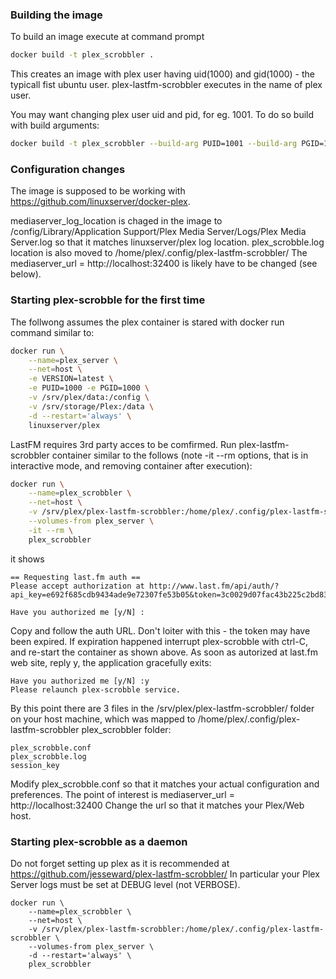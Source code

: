 ### Building the image
To build an image execute at command prompt
```bash
docker build -t plex_scrobbler .
```
This creates an image with plex user having uid(1000) and gid(1000) - the typicall fist ubuntu user. 
plex-lastfm-scrobbler executes in the name of plex user.

You may want changing plex user uid and pid, for eg. 1001. To do so build with build arguments:
```bash
docker build -t plex_scrobbler --build-arg PUID=1001 --build-arg PGID=1001 .
```
### Configuration changes
The image is supposed to be working with https://github.com/linuxserver/docker-plex.

mediaserver_log_location is chaged in the image to /config/Library/Application Support/Plex Media Server/Logs/Plex Media Server.log so that it matches linuxserver/plex log location.
plex_scrobble.log location is also moved to /home/plex/.config/plex-lastfm-scrobbler/
The mediaserver_url = http://localhost:32400 is likely have to be changed (see below).

### Starting plex-scrobble for the first time
The follwong assumes the plex container is stared with docker run command similar to:
```bash
docker run \
    --name=plex_server \
    --net=host \
    -e VERSION=latest \
    -e PUID=1000 -e PGID=1000 \
    -v /srv/plex/data:/config \
    -v /srv/storage/Plex:/data \
    -d --restart='always' \
    linuxserver/plex
```

LastFM requires 3rd party acces to be comfirmed. Run plex-lastfm-scrobbler container similar to the follows (note -it --rm options, that is in interactive mode, and removing container after execution):
```bash
docker run \
    --name=plex_scrobbler \
    --net=host \
    -v /srv/plex/plex-lastfm-scrobbler:/home/plex/.config/plex-lastfm-scrobbler \
    --volumes-from plex_server \
    -it --rm \
    plex_scrobbler
```
it shows
```
== Requesting last.fm auth ==
Please accept authorization at http://www.last.fm/api/auth/?api_key=e692f685cdb9434ade9e72307fe53b05&token=3c0029d07fac43b225c2bd8341a43e30

Have you authorized me [y/N] :
```
Copy and follow the auth URL. Don't loiter with this - the token may have been expired. If expiration happened interrupt plex-scrobble with ctrl-C, and re-start the container as shown above.
As soon as autorized at last.fm web site, reply y, the application gracefully exits:
```
Have you authorized me [y/N] :y
Please relaunch plex-scrobble service.
```
By this point there are 3 files in the /srv/plex/plex-lastfm-scrobbler/ folder on your host machine, which was mapped to /home/plex/.config/plex-lastfm-scrobbler plex_scrobbler folder:
```
plex_scrobble.conf
plex_scrobble.log
session_key
```
Modify plex_scrobble.conf so that it matches your actual configuration and preferences.
The point of interest is mediaserver_url = http://localhost:32400
Change the url so that it matches your Plex/Web host.

### Starting plex-scrobble as a daemon
Do not forget setting up plex as it is recommended at https://github.com/jesseward/plex-lastfm-scrobbler/ 
In particular your Plex Server logs must be set at DEBUG level (not VERBOSE).
```
docker run \
    --name=plex_scrobbler \
    --net=host \
    -v /srv/plex/plex-lastfm-scrobbler:/home/plex/.config/plex-lastfm-scrobbler \
    --volumes-from plex_server \
    -d --restart='always' \
    plex_scrobbler
```
